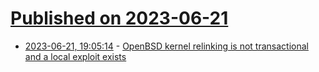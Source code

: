 # [Published on 2023-06-21](index.md)

* [2023-06-21, 19:05:14](https://lobste.rs/s/p1wjkd/openbsd_kernel_relinking_is_not) - [OpenBSD kernel relinking is not transactional and a local exploit exists](https://marc.info/?l=full-disclosure&m=168718134305683&w=2)
